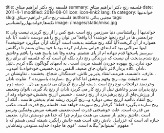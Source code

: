 title: فلسفه رنج  دکتر ابراهیم میثاق
summary: فلسفه رنج  دکتر ابراهیم میثاق
date: 2011-4-1
modified: 2018-08-01
icon:  icon-link2
lang: fa
category: خواندنیها
slug: فلسفه-رنج-دکتر-ابراهیم-میثاق
authors: مجتبی بنائی
tags: نکته‌ها,خواندنیها,روانشناسی
image: /images/static/misc.jpg

s: خواندنیها | روانشناسی دنیا سرزمین رنج است .هیچ کس را از رنج گریزی نیست ولی چرابعضی ها در اوج رنجها خوشند؟ آیا واقعا"می توان رنج را هم دوست داشت ؟یا باید همواره از آن گریخت؟آیا آنکه رنج میکشد بدبخت است ؟وآنکه ازآن میگریزد خوشبخت؟  اینها سوالاتی بود که ابتدای جوانی بمبارانم کرده بود.با خود پیمان بستم تا درگلشن سرسبز پاسخها قدم ننهاده ام از پای ننشینم .وعده وفا شد.پاسخ همه را یافتم وعاشق رنج شدم.بدبخت آن نیست که درزندگی رنج دارد بلکه آن است که که فلسفه ای برای رنج خود ندارد.رنج بیهوده خوردن آهسته مردن است .  به آدمهای گوناگون نگاه کردم ..تنبل ،نادان ،کلاه بردار،لاغر ناتوان،چاق ضعیف النفس ،دزد،خسیس،خودخواه،نا امیدو...  ..عارف، دانشمند، هنرمند،انتقاد پذیر،پر تلاش، خدمتگذار، شجاع، بخشنده..  تفاوتشان در سه حقیقت بود...رنج وفهم وعشق  اما کدام رنج ..سازنده یاسوزنده ؟  تفاوت نادان وخردمند درانتخاب نوع رنج است .دسته اول رنج گریزان بی تدبیرو بی دل.   دسته دوم  رنج پذیران مدبر وعاشق  تنبل از رنج کار می گریزد نادان از رنج یاد گیری ،ناتوان وضعیف از ورزش،چاق از رنج پرهیز،دزد از رنج زحمت ، خسیس ازرنج بخشش،خودخواه وقد از رنج انتقاد ،ناامید ازرنج سعی دوباره و...رنج گریزی ریشه تمام بدبختی هاست . آنکه از رنج سازنده بگریزد قطعا" گرفتار رنج سوزنده خواهد شد.  فلسله رنج قدرت است. مکتب من قدرت است. علت خوشبختی قدرت است.ضعیف همیشه مریض وغمگین وترسو است .عاشق رنجم ،از ضعیف بی همت بیزارم چرا که خدا هم دوستش ندارد .ضعیف جنازه ای است که عزراییل  یادش رفته است همه جانش رابگیرد.شیفته کسی هستم که با  مفهوم "نمیتوانم"بیگانه است.  "قوی ها جلوهء خدایند.ستودنی وتماشایی "